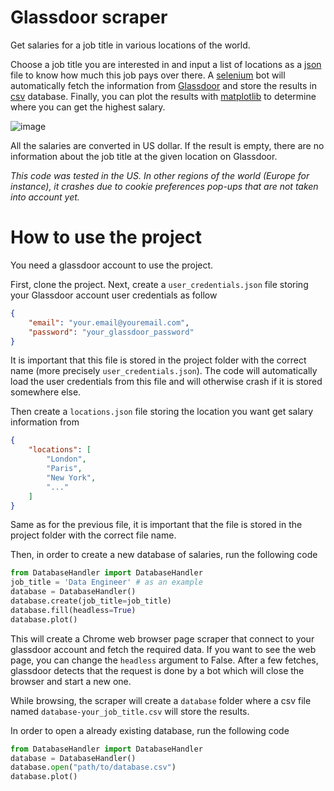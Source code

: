 # Glassdoor scraper

Get salaries for a job title in various locations of the world.

Choose a job title you are interested in and input a list of locations as a [json](https://docs.python.org/3/library/json.html) file to know how much this job pays over there. A [selenium](https://www.selenium.dev/) bot will automatically fetch the information from [Glassdoor](https://www.glassdoor.com/index.htm) and store the results in [csv](https://docs.python.org/3/library/csv.html) database. Finally, you can plot the results with [matplotlib](https://matplotlib.org/stable/) to determine where you can get the highest salary. 

![image](https://github.com/chagab/glassdoor_scraper/assets/28218716/a1403876-30d2-45b0-ae9b-834087dc5bf4)

All the salaries are converted in US dollar. If the result is empty, there are no information about the job title at the given location on Glassdoor.

*This code was tested in the US. In other regions of the world (Europe for instance), it crashes due to cookie preferences pop-ups that are not taken into account yet.*

# How to use the project 

You need a glassdoor account to use the project.

First, clone the project. Next, create a <code>user_credentials.json</code> file storing your Glassdoor account user credentials as follow

``` json
{
    "email": "your.email@youremail.com",
    "password": "your_glassdoor_password"
}
```
It is important that this file is stored in the project folder with the correct name (more precisely <code>user_credentials.json</code>). The code will automatically load the user credentials from this file and will otherwise crash if it is stored somewhere else.

Then create a <code>locations.json</code> file storing the location you want get salary information from

``` json
{
    "locations": [
        "London",
        "Paris",
        "New York",
        "..."
    ]
}
```
Same as for the previous file, it is important that the file is stored in the project folder with the correct file name. 

Then, in order to create a new database of salaries, run the following code

``` python
from DatabaseHandler import DatabaseHandler
job_title = 'Data Engineer' # as an example
database = DatabaseHandler()
database.create(job_title=job_title)
database.fill(headless=True)
database.plot()
```

This will create a Chrome web browser page scraper that connect to your glassdoor account and fetch the required data. If you want to see the web page, you can change the <code>headless</code> argument to False. After a few fetches, glassdoor detects that the request is done by a bot which will close the browser and start a new one. 

While browsing, the scraper will create a <code>database</code> folder where a csv file named <code>database-your_job_title.csv</code> will store the results.

In order to open a already existing database, run the following code

``` python
from DatabaseHandler import DatabaseHandler
database = DatabaseHandler()
database.open("path/to/database.csv")
database.plot()
```
